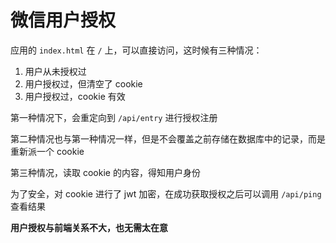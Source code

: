 # 微信用户授权 

应用的 `index.html` 在 `/` 上，可以直接访问，这时候有三种情况： 

1. 用户从未授权过
2. 用户授权过，但清空了 cookie 
3. 用户授权过，cookie 有效 

第一种情况下，会重定向到 `/api/entry` 进行授权注册

第二种情况也与第一种情况一样，但是不会覆盖之前存储在数据库中的记录，而是重新派一个 cookie 

第三种情况，读取 cookie 的内容，得知用户身份 

为了安全，对 cookie 进行了 jwt 加密，在成功获取授权之后可以调用 `/api/ping` 查看结果

**用户授权与前端关系不大，也无需太在意**
